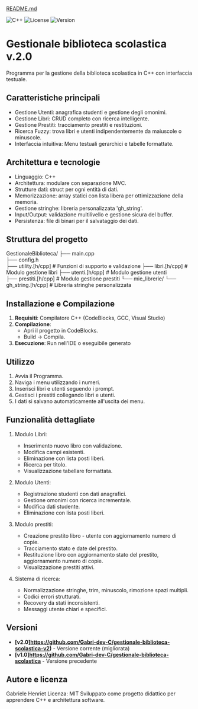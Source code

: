 [README.md](https://github.com/user-attachments/files/23161445/README.md)

![C++](https://img.shields.io/badge/C++-17-blue)
![License](https://img.shields.io/badge/License-MIT-green)
![Version](https://img.shields.io/badge/Version-2.0-orange)

# Gestionale biblioteca scolastica v.2.0

Programma per la gestione della biblioteca scolastica in C++ con interfaccia testuale.

## Caratteristiche principali

- Gestione Utenti: anagrafica studenti e gestione degli omonimi.
- Gestione Libri: CRUD completo con ricerca intelligente.
- Gestione Prestiti: tracciamento prestiti e restituzioni.
- Ricerca Fuzzy: trova libri e utenti indipendentemente da maiuscole o minuscole.
- Interfaccia intuitiva: Menu testuali gerarchici e tabelle formattate.

## Architettura e tecnologie

- Linguaggio: C++
- Architettura: modulare con separazione MVC.
- Strutture dati: struct per ogni entità di dati.
- Memorizzazione: array statici con lista libera per ottimizzazione della memoria.
- Gestione stringhe: libreria personalizzata 'gh_string'.
- Input/Output: validazione multilivello e gestione sicura del buffer.
- Persistenza: file di binari per il salvataggio dei dati.

## Struttura del progetto

GestionaleBiblioteca/
├── main.cpp                 
├── config.h                
├── utility.[h/cpp]         # Funzioni di supporto e validazione
├── libri.[h/cpp]           # Modulo gestione libri
├── utenti.[h/cpp]          # Modulo gestione utenti  
├── prestiti.[h/cpp]        # Modulo gestione prestiti
└── mie_librerie/
    └── gh_string.[h/cpp]   # Libreria stringhe personalizzata

## Installazione e Compilazione
1. **Requisiti**: Compilatore C++ (CodeBlocks, GCC, Visual Studio)
2. **Compilazione**:
   - Apri il progetto in CodeBlocks.
   - Build → Compila.
3. **Esecuzione**: Run nell'IDE o eseguibile generato

## Utilizzo

1. Avvia il Programma.
2. Naviga i menu utilizzando i numeri.
3. Inserisci libri e utenti seguendo i prompt.
4. Gestisci i prestiti collegando libri e utenti.
5. I dati si salvano automaticamente all'uscita dei menu.

## Funzionalità dettagliate

1. Modulo Libri:
	- Inserimento nuovo libro con validazione.
	- Modifica campi esistenti.
	- Eliminazione con lista posti liberi.
	- Ricerca per titolo.
	- Visualizzazione tabellare formattata.
	
2. Modulo Utenti:
	- Registrazione studenti con dati anagrafici.
	- Gestione omonimi con ricerca incrementale.
	- Modifica dati studente.
	- Eliminazione con lista posti liberi.

3. Modulo prestiti:
	- Creazione prestito libro - utente con aggiornamento numero di copie.
	- Tracciamento stato e date del prestito.
	- Restituzione libro con aggiornamento stato del prestito, aggiornamento numero di copie.
	- Visualizzazione prestiti attivi.

4. Sistema di ricerca:
	- Normalizzazione stringhe, trim, minuscolo, rimozione spazi multipli.
	- Codici errori strutturati.
	- Recovery da stati inconsistenti.
	- Messaggi utente chiari e specifici.

## Versioni

- **[v2.0]https://github.com/Gabri-dev-C/gestionale-biblioteca-scolastica-v2)** - Versione corrente (migliorata)
- **[v1.0]https://github.com/Gabri-dev-C/gestionale-biblioteca-scolastica** - Versione precedente

## Autore e licenza

Gabriele Henriet
Licenza: MIT
Sviluppato come progetto didattico per apprendere C++ e architettura software.
